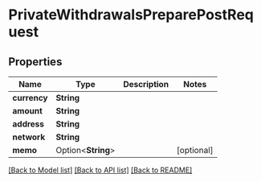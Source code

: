 # PrivateWithdrawalsPreparePostRequest

## Properties

Name | Type | Description | Notes
------------ | ------------- | ------------- | -------------
**currency** | **String** |  | 
**amount** | **String** |  | 
**address** | **String** |  | 
**network** | **String** |  | 
**memo** | Option<**String**> |  | [optional]

[[Back to Model list]](../README.md#documentation-for-models) [[Back to API list]](../README.md#documentation-for-api-endpoints) [[Back to README]](../README.md)


